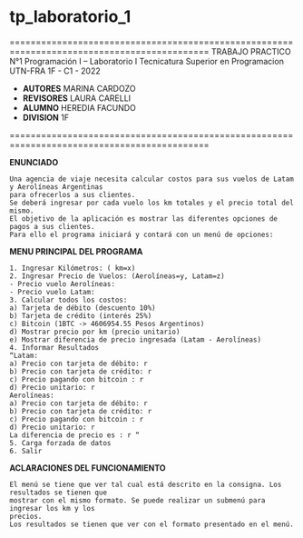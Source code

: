 # tp_laboratorio_1


============================================================================================
TRABAJO PRACTICO N°1
Programación I – Laboratorio I
Tecnicatura Superior en Programacion
UTN-FRA
1F - C1 - 2022
- **AUTORES**		MARINA CARDOZO
- **REVISORES**	LAURA CARELLI
- **ALUMNO**		HEREDIA FACUNDO
- **DIVISION**	1F

============================================================================================

**ENUNCIADO**
```
Una agencia de viaje necesita calcular costos para sus vuelos de Latam y Aerolíneas Argentinas
para ofrecerlos a sus clientes.
Se deberá ingresar por cada vuelo los km totales y el precio total del mismo.
El objetivo de la aplicación es mostrar las diferentes opciones de pagos a sus clientes.
Para ello el programa iniciará y contará con un menú de opciones:
```
**MENU PRINCIPAL DEL PROGRAMA**
```
1. Ingresar Kilómetros: ( km=x)
2. Ingresar Precio de Vuelos: (Aerolíneas=y, Latam=z)
- Precio vuelo Aerolíneas:
- Precio vuelo Latam:
3. Calcular todos los costos:
a) Tarjeta de débito (descuento 10%)
b) Tarjeta de crédito (interés 25%)
c) Bitcoin (1BTC -> 4606954.55 Pesos Argentinos)
d) Mostrar precio por km (precio unitario)
e) Mostrar diferencia de precio ingresada (Latam - Aerolíneas)
4. Informar Resultados
“Latam:
a) Precio con tarjeta de débito: r
b) Precio con tarjeta de crédito: r
c) Precio pagando con bitcoin : r
d) Precio unitario: r
Aerolíneas:
a) Precio con tarjeta de débito: r
b) Precio con tarjeta de crédito: r
c) Precio pagando con bitcoin : r
d) Precio unitario: r
La diferencia de precio es : r “
5. Carga forzada de datos
6. Salir
```
**ACLARACIONES DEL FUNCIONAMIENTO**
```
El menú se tiene que ver tal cual está descrito en la consigna. Los resultados se tienen que
mostrar con el mismo formato. Se puede realizar un submenú para ingresar los km y los
precios.
Los resultados se tienen que ver con el formato presentado en el menú.

```
